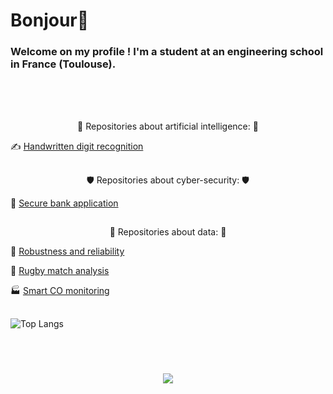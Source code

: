 # Bonjour👋

### Welcome on my profile ! I'm a student at an engineering school in France (Toulouse).


</br>
</br>
</br>

<p align="center">
   🤖 Repositories about artificial intelligence:  🤖

   ✍️ [Handwritten digit recognition](https://github.com/Ad882/Handwritten-digit-recognition)
   
</p>

##

<p align="center">
   🛡️ Repositories about cyber-security:  🛡️
   
   🏦 [Secure bank application](https://github.com/Ad882/Secure-bank-application)
   
</p>

##

<p align="center">
   💾 Repositories about data:  💾

   🚁 [Robustness and reliability](https://github.com/Ad882/Robustness-and-reliability)

   🏉 [Rugby match analysis](https://github.com/Ad882/Rugby-match-analysis)

   🏭 [Smart CO monitoring](https://github.com/Ad882/Smart-CO-monitoring)
   
</p>

##


![Top Langs](https://github-readme-stats.vercel.app/api/top-langs/?username=ad882&hide=Makefile&layout=donut&bg_color=0d1117&text_color=c8c8ff&title_color=f2cb42&hide_border=true)




###


</br>
</br>

<p align="center">
  <a href="https://skillicons.dev">
    <img src="https://skillicons.dev/icons?i=c,py,mysql,html,css,vscode" />
  </a>
</p>


<!--
**Ad882/Ad882** is a ✨ _special_ ✨ repository because its `README.md` (this file) appears on your GitHub profile.

Here are some ideas to get you started:

- 🔭 I’m currently working on ...
- 🌱 I’m currently learning ...
- 👯 I’m looking to collaborate on ...
- 🤔 I’m looking for help with ...
- 💬 Ask me about ...
- 📫 How to reach me: ...
- 😄 Pronouns: ...
- ⚡ Fun fact: ...
-->
